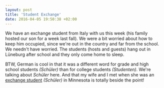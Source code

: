 ```yaml
---
layout: post
title: 'Student Exchange'
date: 2016-04-05 19:50:38 +02:00
---
```


We have an exchange student from Italy with us this week (his family hosted our son for a week last fall). We were a bit worried about how to keep him occupied, since we're out in the country and far from the school. We needn't have worried. The students (hosts and guests) hang out in Lüneburg after school and they only come home to sleep.

BTW, German is cool in that it was a different word for grade and high school students _(Schüler)_ than for college students _(Studenten)_. We're talking about _Schüler_ here. And that my wife and I met when she was an [exchange student](https://www.papascott.de/archives/2009/11/17/and-i-saw-her-standing-there/) _(Schüler)_ in Minnesota is totally beside the point!
